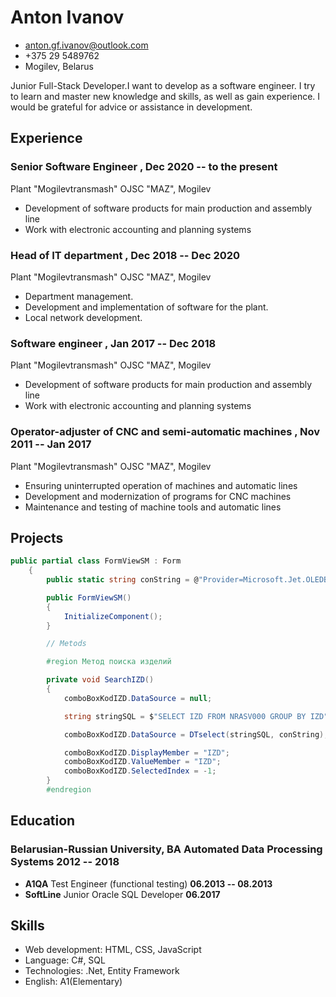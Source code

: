 # Anton Ivanov

- <anton.gf.ivanov@outlook.com>
- +375 29 5489762
- Mogilev, Belarus

Junior Full-Stack Developer.I want to develop as a software engineer. I try to learn and master new knowledge and skills, as well as gain experience. I would be grateful for advice or assistance in development.

## Experience

### **Senior Software Engineer** , **Dec 2020 -- to the present**

Plant "Mogilevtransmash" OJSC "MAZ", Mogilev

- Development of software products for main production and assembly line
- Work with electronic accounting and planning systems

### **Head of IT department** , **Dec 2018 -- Dec 2020**

Plant "Mogilevtransmash" OJSC "MAZ", Mogilev

- Department management.
- Development and implementation of software for the plant.
- Local network development. 

### **Software engineer** , **Jan 2017 -- Dec 2018**

Plant "Mogilevtransmash" OJSC "MAZ", Mogilev

- Development of software products for main production and assembly line
- Work with electronic accounting and planning systems 

### **Operator-adjuster of CNC and semi-automatic machines** , **Nov 2011 -- Jan 2017**

Plant "Mogilevtransmash" OJSC "MAZ", Mogilev

- Ensuring uninterrupted operation of machines and automatic lines
- Development and modernization of programs for CNC machines
- Maintenance and testing of machine tools and automatic lines 

## Projects

``` C#
public partial class FormViewSM : Form
    {
        public static string conString = @"Provider=Microsoft.Jet.OLEDB.4.0;Data Source=c:\TehnoSearch\Base\;Extended Properties=dBASE IV;User ID=Admin;Password=";

        public FormViewSM()
        {
            InitializeComponent();
        }

        // Metods

        #region Метод поиска изделий

        private void SearchIZD()
        {
            comboBoxKodIZD.DataSource = null;

            string stringSQL = $"SELECT IZD FROM NRASV000 GROUP BY IZD";

            comboBoxKodIZD.DataSource = DTselect(stringSQL, conString);

            comboBoxKodIZD.DisplayMember = "IZD";
            comboBoxKodIZD.ValueMember = "IZD";
            comboBoxKodIZD.SelectedIndex = -1;
        }
        #endregion
 ```
 
## Education

### **Belarusian-Russian University, BA Automated Data Processing Systems** **2012 -- 2018**

  - **A1QA** Test Engineer (functional testing) **06.2013 -- 08.2013**
  - **SoftLine** Junior Oracle SQL Developer **06.2017**

## Skills

 - Web development: HTML, CSS, JavaScript
 - Language: C#, SQL
 - Technologies: .Net, Entity Framework
 - English: A1(Elementary)
